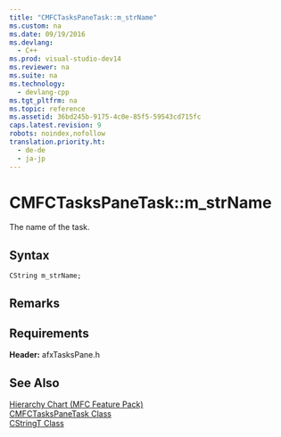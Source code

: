 ```yaml
---
title: "CMFCTasksPaneTask::m_strName"
ms.custom: na
ms.date: 09/19/2016
ms.devlang: 
  - C++
ms.prod: visual-studio-dev14
ms.reviewer: na
ms.suite: na
ms.technology: 
  - devlang-cpp
ms.tgt_pltfrm: na
ms.topic: reference
ms.assetid: 36bd245b-9175-4c0e-85f5-59543cd715fc
caps.latest.revision: 9
robots: noindex,nofollow
translation.priority.ht: 
  - de-de
  - ja-jp
---
```

# CMFCTasksPaneTask::m_strName
The name of the task.  
  
## Syntax  
  
```  
CString m_strName;  
```  
  
## Remarks  
  
## Requirements  
 **Header:** afxTasksPane.h  
  
## See Also  
 [Hierarchy Chart (MFC Feature Pack)](../vs140/Hierarchy-Chart.md)   
 [CMFCTasksPaneTask Class](../vs140/CMFCTasksPaneTask-Class.md)   
 [CStringT Class](../vs140/CStringT-Class.md)